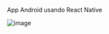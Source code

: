 App Android usando React Native

![image](https://github.com/user-attachments/assets/19222d0b-df57-4726-9674-3cc2ca7f1f15)
